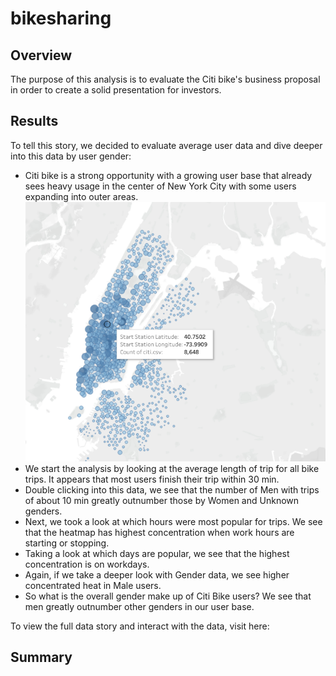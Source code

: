 # bikesharing

## Overview 

The purpose of this analysis is to evaluate the Citi bike's business proposal in order to create a solid presentation for investors.  

## Results 
To tell this story, we decided to evaluate average user data and dive deeper into this data by user gender: 

- Citi bike is a strong opportunity with a growing user base that already sees heavy usage in the center of New York City with some users expanding into outer areas. 
![map_image.png](map_image.png)
- We start the analysis by looking at the average length of trip for all bike trips. It appears that most users finish their trip within 30 min. 
- Double clicking into this data, we see that the number of Men with trips of about 10 min greatly outnumber those by Women and Unknown genders. 
- Next, we took a look at which hours were most popular for  trips. We see that the heatmap has highest concentration when work hours are starting or stopping. 
- Taking a look at which days are popular, we see that the highest concentration is on workdays. 
- Again, if we take a deeper look with Gender data, we see higher concentrated heat in Male users. 
- So what is the overall gender make up of Citi Bike users? We see that men greatly outnumber other genders in our user base. 


To view the full data story and interact with the data, visit here: 


## Summary 


